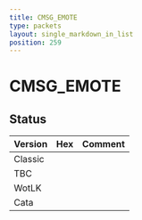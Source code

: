 ```yaml
---
title: CMSG_EMOTE
type: packets
layout: single_markdown_in_list
position: 259
---
```


# CMSG_EMOTE

## Status

Version | Hex | Comment
---------- | ---------- | ---------- 
Classic |  |  
TBC |  |  
WotLK |  |  
Cata |  |  

